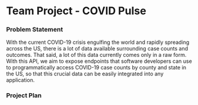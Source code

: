 # Team Project - COVID Pulse


### Problem Statement
With the current COVID-19 crisis engulfing the world and rapidly spreading across the US,
there is a lot of data available surrounding case counts and outcomes. That said, 
a lot of this data currently comes only in a raw form. With this API, we aim to expose endpoints
that software developers can use to programmatically access COVID-19 case counts by county and state
in the US, so that this crucial data can be easily integrated into any application.

### Project Plan